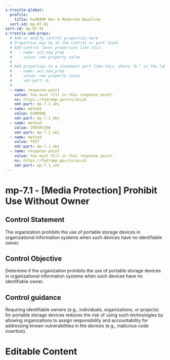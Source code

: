 ```yaml
---
x-trestle-global:
  profile:
    title: FedRAMP Rev 4 Moderate Baseline
  sort-id: mp-07.01
sort-id: mp-07.01
x-trestle-add-props:
  # Add or modify control properties here
  # Properties may be at the control or part level
  # Add control level properties like this:
  #   - name: ac1_new_prop
  #     value: new property value
  #
  # Add properties to a statement part like this, where "b." is the label of the target statement part
  #   - name: ac1_new_prop
  #     value: new property value
  #     smt-part: b.
  #
  - name: response-point
    value: You must fill in this response point.
    ns: https://fedramp.gov/ns/oscal
    smt-part: mp-7.1_obj
  - name: method
    value: EXAMINE
    smt-part: mp-7.1_obj
  - name: method
    value: INTERVIEW
    smt-part: mp-7.1_obj
  - name: method
    value: TEST
    smt-part: mp-7.1_obj
  - name: response-point
    value: You must fill in this response point.
    ns: https://fedramp.gov/ns/oscal
    smt-part: mp-7.1_smt
---
```


# mp-7.1 - \[Media Protection\] Prohibit Use Without Owner

## Control Statement

The organization prohibits the use of portable storage devices in organizational information systems when such devices have no identifiable owner.

## Control Objective

Determine if the organization prohibits the use of portable storage devices in organizational information systems when such devices have no identifiable owner.

## Control guidance

Requiring identifiable owners (e.g., individuals, organizations, or projects) for portable storage devices reduces the risk of using such technologies by allowing organizations to assign responsibility and accountability for addressing known vulnerabilities in the devices (e.g., malicious code insertion).

# Editable Content

<!-- Make additions and edits below -->
<!-- The above represents the contents of the control as received by the profile, prior to additions. -->
<!-- If the profile makes additions to the control, they will appear below. -->
<!-- The above markdown may not be edited but you may edit the content below, and/or introduce new additions to be made by the profile. -->
<!-- If there is a yaml header at the top, parameter values may be edited. Use --set-parameters to incorporate the changes during assembly. -->
<!-- The content here will then replace what is in the profile for this control, after running profile-assemble. -->
<!-- The added parts in the profile for this control are below.  You may edit them and/or add new ones. -->
<!-- Each addition must have a heading either of the form ## Control my_addition_name -->
<!-- or ## Part a. (where the a. refers to one of the control statement labels.) -->
<!-- "## Control" parts are new parts added after the statement part. -->
<!-- "## Part" parts are new parts added into the top-level statement part with that label. -->
<!-- Subparts may be added with nested hash levels of the form ### My Subpart Name -->
<!-- underneath the parent ## Control or ## Part being added -->
<!-- See https://ibm.github.io/compliance-trestle/tutorials/ssp_profile_catalog_authoring/ssp_profile_catalog_authoring for guidance. -->
